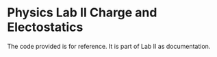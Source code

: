 # Physics Lab II Charge and Electostatics
The code provided is for reference. It is part of Lab II as documentation. 
